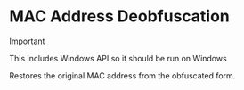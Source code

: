 # MAC Address Deobfuscation

> [!IMPORTANT]
> This includes Windows API so it should be run on Windows

Restores the original MAC address from the obfuscated form.
